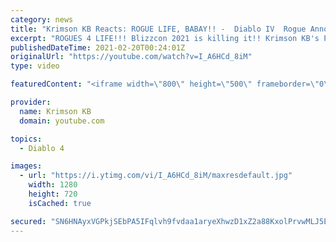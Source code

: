 ```yaml
---
category: news
title: "Krimson KB Reacts: ROGUE LIFE, BABAY!! -  Diablo IV  Rogue Announce Trailer Reaction - Blizzcon 2021"
excerpt: "ROGUES 4 LIFE!!! Blizzcon 2021 is killing it!! Krimson KB's Patreon ➔ https://www.patreon.com/KrimsonKB Krimson KB's Twitch ..."
publishedDateTime: 2021-02-20T00:24:01Z
originalUrl: "https://youtube.com/watch?v=I_A6HCd_8iM"
type: video

featuredContent: "<iframe width=\"800\" height=\"500\" frameborder=\"0\" src=\"https://www.youtube.com/embed/I_A6HCd_8iM\" allow=\"accelerometer; autoplay; encrypted-media; gyroscope; picture-in-picture\" allowfullscreen></iframe>"

provider:
  name: Krimson KB
  domain: youtube.com

topics:
  - Diablo 4

images:
  - url: "https://i.ytimg.com/vi/I_A6HCd_8iM/maxresdefault.jpg"
    width: 1280
    height: 720
    isCached: true

secured: "SN6HNAyxVGPkjSEbPA5IFqlvh9fvdaa1aryeXhwzD1xZ2a88KxolPrvwMLJ5EcNWgEeBDSnWZlIIRsiv7W9tpDYcu1dg7aFFU9Dq+agY556yT+jR/b+HzSaTufSRwqybUtLktQM3KcJDzV/H6Q0T0OaXpG+0cdfWF2k9IboyisKxhg841ERrZuzCJ3XBcomN0W55wXD11Mi7fUKEKZ4RgrNV7F1opuDZHn76IO/6kzkhJmP8vb80RiAIltJkecdbE5xKF13+yn5zKgFYoFk61QBoJpqbfGv0it9cMVLV3N9xd72t2ym/VIys2jnfnwqmt7ZzM0hiMb4X3KZYMWGzAxOsvbCwYOAPE03d0PW0dq8+7MN2eQn9mIt7n4RbINa+OzaE4wZhwstwB5lD69Ff6JyKqOtmuS4XGSiGbfRyG6lhLjK8aW1nhdxNNVVLgj7X;jZpKP1ak87gJS4cyrajwUA=="
---
```



